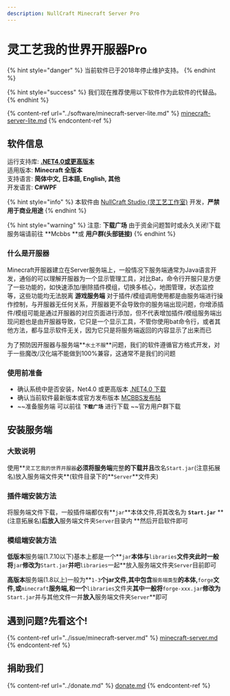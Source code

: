 ```yaml
---
description: NullCraft Minecraft Server Pro
---
```


# 灵工艺我的世界开服器Pro

{% hint style="danger" %}
当前软件已于2018年停止维护支持。
{% endhint %}

{% hint style="success" %}
我们现在推荐使用以下软件作为此软件的代替品。
{% endhint %}

{% content-ref url="../software/minecraft-server-lite.md" %}
[minecraft-server-lite.md](../software/minecraft-server-lite.md)
{% endcontent-ref %}

## 软件信息 <a href="ruan-jian-xin-xi" id="ruan-jian-xin-xi"></a>

运行支持库: [**.NET4.0或更高版本**](https://www.microsoft.com/zh-cn/download/details.aspx?id=17718)\
适用版本: **Minecraft 全版本**\
支持语言: **简体中文, 日本語, English, 其他**\
开发语言: **C#WPF**

{% hint style="info" %}
本软件由 [NullCraft Studio (灵工艺工作室)](https://nullcraft.org) 开发，**严禁用于商业用途**
{% endhint %}

{% hint style="warning" %}
&#x20;注意: **下载广场** 由于资金问题暂时或永久关闭!下载服务端请前往 **Mcbbs **或 **用户群(头部链接)**
{% endhint %}

### 什么是开服器

Minecraft开服器建立在Server服务端上，一般情况下服务端通常为Java语言开发，通俗的可以理解开服器为一个显示管理工具，对比Bat，命令行开服只是方便了一些功能的，如快速添加/删除插件模组，切换多核心，地图管理，状态监控等，这些功能均无法脱离 **游戏服务端** 对于插件/模组调用使用都是由服务端进行操作控制，与开服器无任何关系，开服器更不会导致你的服务端出现问题，你增添插件/模组可能是通过开服器的对应页面进行添加，但不代表增加插件/模组服务端出现问题也是由开服器导致，它只是一个显示工具，不管你使用bat命令行，或者其他方法，都与显示软件无关，因为它只是将服务端返回的内容显示了出来而已

为了预防因开服器与服务端**`水土不服`**问题，我们的软件遵循官方格式开发，对于一些魔改/汉化端不能做到100%兼容，这通常不是我们的问题

### 使用前准备

* &#x20;确认系统中是否安装，Net4.0 或更高版本 [.NET4.0 下载](https://www.microsoft.com/zh-cn/download/details.aspx?id=17718)
* &#x20;确认当前软件最新版本或官方发布版本 [MCBBS发布帖](http://www.mcbbs.net/thread-529520-1-1.html)
* &#x20;~~准备服务端 可以前往 **`下载广场`** 进行下载 ~~官方用户群下载

## 安装服务端

### 大致说明

使用**`灵工艺我的世界开服器`**必须将服务端**完整**的下载并且**改名`Start.jar`(注意拓展名)放入服务端文件夹**(软件目录下的**`Server`**文件夹)

### 插件端安装方法

将服务端文件下载，一般插件端都仅有**`jar`**本体文件,将其改名为 **`Start.jar`** **(注意拓展名)**后放入**服务端文件夹`Server`目录内 **然后开启软件即可

### 模组端安装方法

**低版本**服务端(1.7.10以下)基本上都是一个**`jar`**本体与**`libraries`**文件夹此时一般将**`jar`**修改为**`Start.jar`**并吧**`libraries`一起**放入服务端文件夹`Server`目前即可

**高版本**服务端(1.8以上)一般为**`1-3`**个jar文件,其中包含**`服务端类型`**的本体,**`forge`**文件,或**`minecraft`**服务端,和一个**`libraries`文件夹**其中一般将**`forge-xxx.jar`**修改为**`Start.jar`并与其他文件一并**放入**服务端文件夹`Server`**即可

## 遇到问题?先看这个!

{% content-ref url="../issue/minecraft-server.md" %}
[minecraft-server.md](../issue/minecraft-server.md)
{% endcontent-ref %}

## 捐助我们

{% content-ref url="../donate.md" %}
[donate.md](../donate.md)
{% endcontent-ref %}
